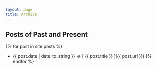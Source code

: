 ```yaml
---
layout: page
title: Archive
---
```


## Posts of Past and Present

{% for post in site.posts %}
  * {{ post.date | date_to_string }} &rarr; [ {{ post.title }} ]({{ post.url }})
{% endfor %}